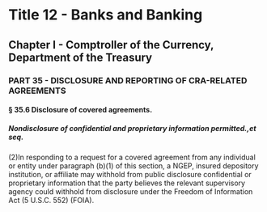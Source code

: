 
# Title 12 - Banks and Banking
## Chapter I - Comptroller of the Currency, Department of the Treasury
### PART 35 - DISCLOSURE AND REPORTING OF CRA-RELATED AGREEMENTS
#### § 35.6 Disclosure of covered agreements.
##### Nondisclosure of confidential and proprietary information permitted.,et seq.

(2)In responding to a request for a covered agreement from any individual or entity under paragraph (b)(1) of this section, a NGEP, insured depository institution, or affiliate may withhold from public disclosure confidential or proprietary information that the party believes the relevant supervisory agency could withhold from disclosure under the Freedom of Information Act (5 U.S.C. 552) (FOIA).
